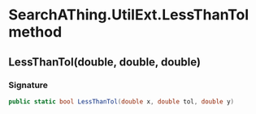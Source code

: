 # SearchAThing.UtilExt.LessThanTol method
## LessThanTol(double, double, double)
### Signature
```csharp
public static bool LessThanTol(double x, double tol, double y)
```
